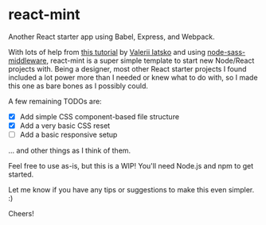 # react-mint

Another React starter app using Babel, Express, and Webpack.

With lots of help from [this tutorial](https://medium.com/@viatsko/react-for-beginners-part-1-setting-up-repository-babel-express-web-server-webpack-a3a90cc05d1e#.fl3rrpf7f) by [Valerii Iatsko](https://github.com/viatsko) and using [node-sass-middleware](https://www.npmjs.com/package/node-sass-middleware), react-mint is a super simple template to start new Node/React projects with. Being a designer, most other React starter projects I found included a lot power more than I needed or knew what to do with, so I made this one as bare bones as I possibly could.

A few remaining TODOs are:

- [x] Add simple CSS component-based file structure
- [x] Add a very basic CSS reset
- [ ] Add a basic responsive setup

... and other things as I think of them.

Feel free to use as-is, but this is a WIP! You'll need Node.js and npm to get started.

Let me know if you have any tips or suggestions to make this even simpler. :)

Cheers!

